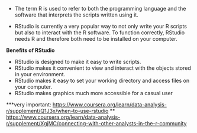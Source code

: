 - The term R is used to refer to both the programming language and the software that interprets the scripts written using it.

- RStudio is currently a very popular way to not only write your R scripts but also to interact with the R software. To function correctly, RStudio needs R and therefore both need to be installed on your computer.

**Benefits of RStudio** 
- RStudio is designed to make it easy to write scripts.
- RStudio makes it convenient to view and interact with the objects stored in your environment.
- RStudio makes it easy to set your working directory and access files on your computer.
- RStudio makes graphics much more accessible for a casual user


***very important: https://www.coursera.org/learn/data-analysis-r/supplement/Q1J3x/when-to-use-rstudio
** https://www.coursera.org/learn/data-analysis-r/supplement/XgjMC/connecting-with-other-analysts-in-the-r-community






